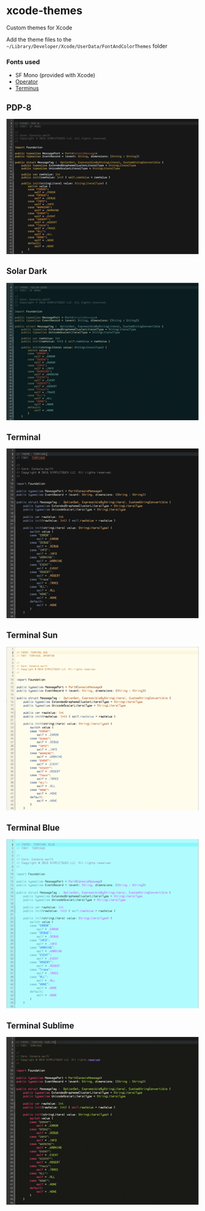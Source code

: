 # xcode-themes
Custom themes for Xcode

Add the theme files to the `~/Library/Developer/Xcode/UserData/FontAndColorThemes` folder

### Fonts used
- SF Mono (provided with Xcode)
- [Operator](http://www.typography.com/fonts/operator/overview/)
- [Terminus](http://terminus-font.sourceforge.net/)


## PDP-8
![PDP-8](img/PDP-8.png)

## Solar Dark
![Solar Dark](img/solar-dark.png)

## Terminal
![Terminal](img/terminal.png)

## Terminal Sun
![Terminal Sun](img/terminal-sun.png)

## Terminal Blue
![Terminal Blue](img/terminal-blue.png)

## Terminal Sublime
![Terminal Sublime](img/terminal-sublime.png)
